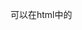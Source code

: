可以在html中的<script>标签下直接编写js脚本,或者使用<script>标签的src引入外部脚本

工具推荐VS code

前端开发发展历程，目的都是为了提高开发效率,这也是为什么我们学会了js/html/css后依然无法看懂别人js代码的原因：
1---原生JS
2---Jquery之类的类库（解决不同浏览器兼容性问题）
3---前端模板引擎（避免频繁操作DOM元素，调用前端模板引擎提供的方法自动渲染页面）
4---Vue.js / Angular.js 等（直接用框架提供的指令把数据渲染到页面上，不需要进行DOM操作，提高渲染效率）

学习路线:
1/js---html---css基础知识(3天)
2/菜鸟教程ES6语法(ES6 是js的版本标准)(1天)
3/菜鸟教程的react入门(只需看,因为已经过时了,半天)
4/看并学习react官方的教程
5/了解 webpack , less , node , npm , yarm等工具
6/了解hooks

移动端web开发:
    移动端web的开发,分成了3个方向,但都是js+html,差异有,但是代码变化不大,方言基本的变化.
    一/移动端网页开发.手机通过浏览器看网页,如新浪网,腾讯新闻等.只是相交pc端的网页,增加了触摸特性
    二/移动端web app开发.一般指h5技术,借助各个浏览器增加的私有方法,能拥有一些手机元生功能的应用,如调用摄像头,麦克风的微信小程序.
    三/hybrid app开发,混合开发,套壳开发.使应用像app一样可以安装打开,但使用的是浏览器.如kaios应用等
    四/react native类似,指使用某些特定的跨平台框架和代码生成的web app,它们编写是用同一套js,但它们实际上是将js转换成各种移动平台的原生程序语言,调用原生方法,来达到近似原生应用的效果.如react native,phoneap等

    技术栈:TyperScript+react(组件框架,可以从github上搜索别人写好的UI组件来使用如ant design)+redux(数据管理,因为react的数据流向是单向,对于组件间数据交换,不是太给力)+router(路由)+less
    但也有说直接使用react自带的hook功能,来替换掉redux的状态管理.而且简易轻型的,也没必要用redux

TyperScript和javascript的关系:(即TyperScript包含javascript,可以简单的认为 TS= js + Type)
    TyperScript的优势在于明确指定了js中变量的类型

js工具链:
    包管理器:管理第3方package包的工具.如yarn和npm
    打包器:能让你编写模块化代码，并将它们组合在一起成为小的 package，以优化加载时间。如webpack和parcel
    编译器:能让你编写的新版本 JavaScript 代码，在旧版浏览器中依然能够工作。如babel

基本语法:大致和Java一样

    1.每个语句以;结束，语句块用{...},//注释
    2.let 只在自身所在的{}花括号内起作用,且let不允许在相同作用域内，重复声明同一个变量，否则报错,即一个花括号里let只能声明一次.
      var声明函数内的局部变量.
      const 表常量
      变量前什么都不加,表全局变量
      不区分整数和浮点数，统一用Number表示
    3.JavaScript允许对任意数据类型做比较.==比较，它会自动转换数据类型再比较，很多时候，不同类型见比较会得到非常诡异的结果；===比较，它不会自动转换数据类型，如果数据类型不一致，返回false，如果一致，再比较
    4.[]数组,可以包括任意数据类型.也可以通过Array()函数实现数组.索引的起始值为0.字符串也是数组(不可变数组)
    5.JavaScript的对象是一组由键-值组成的无序集合.eg:var person={name:'Bob',age:20}
    JavaScript对象的所有属性都是字符串，不过属性对应的值可以是任意数据类型。访问属性是通过.操作符完成,也可以通过用['xxx']来访问
    6.function abs(x),function来定义函数,允许传入任意个参数而不影响调用，因此传入的参数比定义的参数多也没有问题.
    关键字arguments，它只在函数内部起作用，并且永远指向当前函数的调用者传入的所有参数。
    关键字rest参数只能写在最后，前面用...标识,表示可变参数数组
    7.lambda表达式 var fn = x => x * x ,fn为返回值,x为参数,x*x是返回表达式
    8.js允许先使用,后声明,即声明可以在任何地方.但在js文件开头写"use strict",启动严格模式,不允许使用未定义的变量
    9.方法名或变量名前加下划线 _ 不是js的要求,只是约定俗成的表示这是应该私有的变量或方法
    10.在方法或变量名前加 exports.XXX 或者 使用 module.exports=XXX,来暴露这个方法或变量为全局可用.要使用时,为了便于区分全局和本地,js中需要使用 require('全局变量或方法所在文件.js')来引进这个js文件.或者是html中使用script标签引入那个js文件.有点像java的import,就是写着有些别扭.
    11.js是支持函数式编程的,即 var 变量=function(),变量就绑定这个函数方法,而且传递这个绑定变量时,可以不需要传入参数.如:
      var aaa=function(a,b){console.log("a:"+a);console.log("b:"+b);}
      var bbb=function(a){console.log("a:"+a);a(1,2);console.log("a:"+a(3,4));}
      bbb(aaa);

=>箭头函数表达式:
    对于匿名函数,我们可以使用 箭头函数表达式 来简化语法.并且它使得在匿名函数中使用的this就是函数外的this,保持一致不会产生this的歧义
    function(value1,param2=value2){...}  转换为 (value1,param2=value2)=>{...}
    注意:
    1/只有一个参数的时候可以省略掉圆括号,如:function(value1){...}  转换为  value1=>{...} //这实在是个画蛇添足,让事情变得更加复杂的语法特性
    2/当函数中只有一个return语句是,可以省略return关键字和方法体的花括号,如:function(value1){return true;}  转换为   value1=>true  //同样让人讨厌的特性,它让程序可读性更差
    3/让人火大的是,妄想用箭头表示来编写一般的方法函数,会错得让你不知所措,内部所有的this都将遗憾的变为undefine,这增加了代码维护成本.这时采用箭头表达式不满足需求,我们得换一种形式,即bind形式.如:
    onClick={() => this.某方法(某参数)} 改写为 onClick={this.某方法.bind(this, 某参数)} 将某方法绑定到该onclick上


数据类型:

6 种不同的数据类型：string,number,boolean,object(Object,Date,Array),function,symbol. 2 种空类型:null(对象或值为空) 和 undefind(类或方法未定义,没声明)
    Number() 转换为数字， String() 转换为字符串， Boolean() 转化为布尔值。
    typeof 获得 JavaScript 变量的数据类型 eg:typeof "mimu" 结果:string
    instanceof 判断 JavaScript 变量的数据类型是否和某种类型相同.但是对于对象是(Array,Date)的比较,会不唯一,即和Array比较会返回true,和Object比较也会返回true.建议还是使用constructor eg:"mimu" instanceof string 结果:true
    constructor 属性返回所有 JavaScript 变量的构造函数。

字符串:
    可以像数组一样通过下标查询单独字符,但无法修改,所有的字符串操作,不会改变原有字符串的内容，而是返回一个新字符串

    var lower = "Hello".toLowerCase()//字符串全部变为小写
    var uper = "hello".toUpperCase()//字符串全部变为大写
    indexOf()//会搜索指定字符串出现的位置
    substring()//返回指定索引区间的子串
    正则表达式通常用于两个字符串方法 : search() 和 replace()。
    includes()//返回布尔值，判断是否找到参数字符串。
    startsWith(string,index)：返回布尔值，判断在index位置,参数字符串是否在原字符串的头部。
    endsWith(string,index)：返回布尔值，判断在index位置,参数字符串是否在原字符串的尾部。
    repeat(n)//字符串重复n次

数组:[]
    直接给Array的length赋一个新的值会导致Array大小的变化.
    Array可以通过索引把对应的元素修改为新的值.如果通过索引赋值时，索引超过了范围，同样会引起Array大小的变化.
    .length获得长度

    indexOf()//来搜索一个指定的元素的位置
    slice()//截取Array的部分元素，然后返回一个新的Array
    push()//向Array的末尾添加若干元素
    pop()//则把Array的最后一个元素删除掉
    unshift()//往Array的头部添加若干元素
    shift()//把Array的第一个元素删掉
    sort()//对当前Array进行排序
    reverse()//反转数组
    splice()//从指定的索引开始删除并返回若干元素，然后再从该位置添加若干元素 eg:arr.splice(2, 3, 'Google', 'Facebook');//从索引2开始删3个数,并添加'Google', 'Facebook',且return 从索引2开始删3个数
    concat()//把当前的Array和另一个Array连接起来，并返回一个新的Array.(注意,该方法自动将多维降为一维)
    join()//把当前Array的每个元素都用指定的字符串连接起来,返回一个字符串 eg:['A', 'B', 'C', 1, 2, 3].join('-'); // 'A-B-C-1-2-3'
    map(function(item,index){//item子体,index下标});//遍历

set:
    创建:new Set()
    add()//添加
    delete()//删除

Map或Dictionary:{}

    set('键',value)和get('键')来添加和获得
    has('键')//判断存在
    for(var [key,value] of mMap){console.log(key + " = " + value);}//来遍历map
    mMap.forEach(function(value,key){console.log(key + " = " + value);},mMap)//遍历map
    Array.from(mMap);//map转array

对象:
    js对象是键值对的容器.如:var person={name:"蔡徐坤",age:50,like:function(){return "唱,跳,rap,打篮球";}},这样我们能通过person.name得到"蔡徐坤"
    用in判断一个属性存在.
json:
    JSON.stringify(对象);序列化为json
    JSON.parse("...");反序列化,解析为对象

比较运算符:
    ==    等于
    ===   绝对等于(值和类型均相等)
    !=    不等于
    !==   不绝对等于(值或者类型不相等,或者都不相等)

call()和apply()方法:
    这是js内置方法,通过call改变this指代的对象.如:
    -------------
    var person1 = {  
      fullName: function(city, country) {
        return this.firstName + " " + this.lastName + "," + city +"," + country;
      }
    }
    var person2 = {
      firstName:"小", lastName: "明"
    }
    x = person1.fullName.call(person2,"重庆", "中国"); //结果是:小明,重庆,中国 .而不是undefind undefind,undefind,undefind
    y = person1.fullName.apply(person2, ["重庆", "中国"]);//apply和call的区别,就在于apply接受的是数组
    -------------

Proxy:ES6后出现的
    代理对象.
    new Proxy(需要加工的对象,加工方法);

输出打印:
    console.log(XXX) 和安卓的Log.d差不多

弹出警告框:
    alert("XXXX");  和安卓的toast差不多

HTML DOM:
    当网页被加载时，浏览器会创建页面的文档对象模型（Document Object Model）.Document 对象是 HTML 文档的根节点。通过可编程的对象模型，JavaScript 获得了足够的能力来创建动态的 HTML。(请查看"DOM结构图")
    提示：Document 对象是 Window 对象的一部分，可通过 window.document 属性对其进行访问。

    查找HTML元素:
    一/通过id查找: var x=document.getElementById("intro"); //找id为intro的标签
    二/通过标签名查找: var y=x.getElementsByTagName("p");//查找所有 P 标签
    三/通过类名查找: var x=document.getElementsByClassName("intro"); //查找class='intro'的标签

点击事件:
    window.document.getElementById("id名").onclick=function(){ ...... };
    其实每个标签都可以添加事件,这些事件的类型,可以是点击,触摸,焦点等等.通过使用DOM的window.addEventListener(event,function,useCapture)来对所有事件的监听.
      event---指定事件名 https://www.runoob.com/jsref/dom-obj-event.html
      function---要执行的函数
      useCapture---布尔值,指定事件是否在捕获或冒泡阶段执行?true--捕获,false--冒泡.简单的说就是设置事件透传的方向.冒泡是从开始的事件标签一直传到document对象，而捕获是从document传到目标事件

    标签添加事件,两种方式:
    1/使用window.addEventListener(react中不起作用),在function中通过event.target获得产生事件的源头(即某个标签的id).而evnet.currentTarget返回的是当前事件传递到了哪个地方
    2/通过 标签.addEventListener,来为某个标签添加事件
    3/通过 标签中的属性 "onXxx" (注意Xxx 就是事件类型,和event.type中的一样.如:onClick 和 event.type中的click对应)


define定义一个可被其他js使用的模块:
    define([module-name], [array-of-dependencies], module-factory-or-object);
    第一个参数,模块名称,可省略.如果省略,则文件名就是模块名
    第二个参数,所依赖的模块,可省略.
    第三个参数,模块的实现,或js对象

window.customElements.define自定义标签:
    window.customElements.define("标签名称",标签类或标签的js实现)

js的模块化import和require:
    require/exports 是 CommonJS/AMD 中为了解决模块化语法而引入的
    import/export 是ES6引入的新规范，因为浏览器引擎兼容问题，需要在node中用babel将ES6语法编译成ES5语法

    require 是运行时调用，所以理论上可以运作在代码的任何地方
    import 是编译时调用，所以必须放在文件的开头

    require 是赋值过程，其实require的结果就是对象、数字、字符串、函数等，再把结果赋值给某个变量。它是普通的值拷贝传递。
    import 是解构过程。使用import导入模块的属性或者方法是引用传递。且import是read-only的，值是单向传递的。default是ES6 模块化所独有的关键字，export default {} 输出默认的接口对象，如果没有命名，则在import时可以自定义一个名称用来关联这个对象

    示例:    
    1/require
    ------------------------
    // module.js
    module.exports = {
      a: function() {
        console.log('exports from module');
      }
    }
    -----------------------
    // sample.js
    var obj = require('./module.js');
    obj.a()  // exports from module
    ----------------------
    当我们不需要导出模块中的全部数据时，使用大括号包含所需要的模块内容。
    ----------------------
    // module.js
    function test(str) {
      console.log(str);
    }
    module.exports = {
      test
    }
    --------------------
    // sample.js
    let { test } =  require('./module.js');
    test ('this is a test');
    -----------------

    2/import
    使用import导出的值与模块中的值始终保持一致，即引用拷贝.import必须结合export使用
    ----------------------
    // module.js
    export function test(args) {
      console.log(args);
    }
    // 定义一个默认导出文件, 一个文件只能定义一次
    export default {
      a: function() {
        console.log('export from module');
      }
    }

    export const name = 'gzc'
    -------------------
    // sample.js  使用 _ 导出export default的内容
    import _ , { test, name } from './a.js'
    test("my name is ${name}")  // 模板字符串中使用${}加入变量
